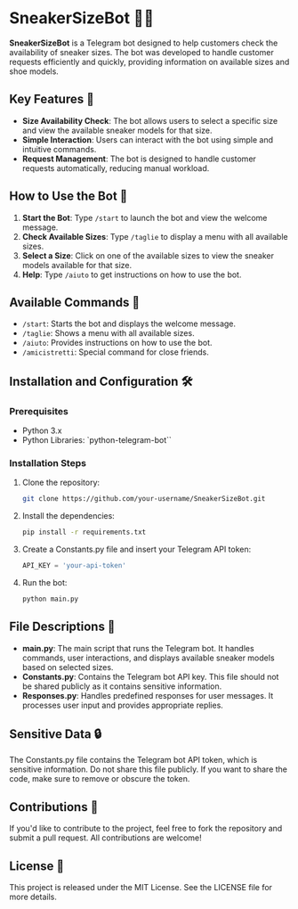 # SneakerSizeBot 🤖👟

**SneakerSizeBot** is a Telegram bot designed to help customers check the availability of sneaker sizes. The bot was developed to handle customer requests efficiently and quickly, providing information on available sizes and shoe models.

## Key Features 🚀

- **Size Availability Check**: The bot allows users to select a specific size and view the available sneaker models for that size.
- **Simple Interaction**: Users can interact with the bot using simple and intuitive commands.
- **Request Management**: The bot is designed to handle customer requests automatically, reducing manual workload.

## How to Use the Bot 🤔

1. **Start the Bot**: Type `/start` to launch the bot and view the welcome message.
2. **Check Available Sizes**: Type `/taglie` to display a menu with all available sizes.
3. **Select a Size**: Click on one of the available sizes to view the sneaker models available for that size.
4. **Help**: Type `/aiuto` to get instructions on how to use the bot.

## Available Commands 📜

- `/start`: Starts the bot and displays the welcome message.
- `/taglie`: Shows a menu with all available sizes.
- `/aiuto`: Provides instructions on how to use the bot.
- `/amicistretti`: Special command for close friends.

## Installation and Configuration 🛠️

### Prerequisites

- Python 3.x
- Python Libraries: `python-telegram-bot``

### Installation Steps

1. Clone the repository:
   ```bash
   git clone https://github.com/your-username/SneakerSizeBot.git
   ```

2. Install the dependencies:
   ```bash
   pip install -r requirements.txt
   ```

3. Create a Constants.py file and insert your Telegram API token:
   ```python
   API_KEY = 'your-api-token'
   ```

4. Run the bot:
   ```bash
   python main.py
   ```

## File Descriptions 📂

- **main.py**: The main script that runs the Telegram bot. It handles commands, user interactions, and displays available sneaker models based on selected sizes.
- **Constants.py**: Contains the Telegram bot API key. This file should not be shared publicly as it contains sensitive information.
- **Responses.py**: Handles predefined responses for user messages. It processes user input and provides appropriate replies.

## Sensitive Data 🔒

The Constants.py file contains the Telegram bot API token, which is sensitive information. Do not share this file publicly. If you want to share the code, make sure to remove or obscure the token.

## Contributions 🤝

If you'd like to contribute to the project, feel free to fork the repository and submit a pull request. All contributions are welcome!

## License 📄

This project is released under the MIT License. See the LICENSE file for more details.
